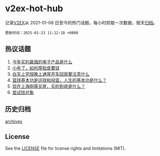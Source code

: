 # v2ex-hot-hub

 记录[V2EX](https://www.v2ex.com/)从 2021-01-06 日至今的热门话题。每小时抓取一次数据，按天[归档](archives)。

`更新时间：2025-01-23 11:12:18 +0800`

## 热议话题

1. [今年买的最值的电子产品是什么](https://www.v2ex.com/t/1107019)
1. [小年了，如何厚脸皮要钱](https://www.v2ex.com/t/1107042)
1. [白天上完班晚上通宵开车回家要注意什么](https://www.v2ex.com/t/1107239)
1. [篮球基本功是运球和投篮，人生的基本功是什么？](https://www.v2ex.com/t/1107078)
1. [现在上海刚需买房，买的到底是什么？](https://www.v2ex.com/t/1107011)
1. [尝试找对象](https://www.v2ex.com/t/1107094)

## 历史归档

[archives](archives)

## License

See the [LICENSE](LICENSE) file for license rights and limitations (MIT).
